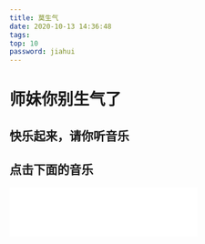 ```yaml
---
title: 莫生气
date: 2020-10-13 14:36:48
tags: 
top: 10
password: jiahui
---
```

# 师妹你别生气了
## 快乐起来，请你听音乐


## 点击下面的音乐

<iframe frameborder="no" border="0" marginwidth="0" marginheight="0" width=330 height=86 src="//music.163.com/outchain/player?type=2&id=1350460585&auto=0&height=66"></iframe>